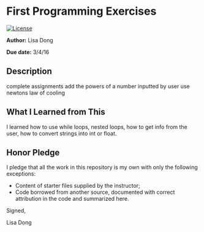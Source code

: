 # First Programming Exercises

 [![License](http://img.shields.io/badge/license-MIT-blue.svg)](http://en.wikipedia.org/wiki/MIT_License)

**Author:** Lisa Dong

**Due date:** 3/4/16

## Description

complete assignments add the powers of a number inputted by user
use newtons law of cooling

## What I Learned from This

I learned how to use while loops, nested loops, how to get info from the user, how to convert strings into int or float. 

## Honor Pledge

I pledge that all the work in this repository is my own with only the following exceptions:

* Content of starter files supplied by the instructor;
* Code borrowed from another source, documented with correct attribution in the code and summarized here.

Signed,

Lisa Dong
